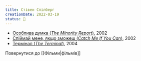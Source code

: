 ```yaml
---
title: Стівен Спілберг
creationDate: 2022-03-19
status: 🌱
---
```

- [Особлива думка (_The Minority Report_)](https://uk.m.wikipedia.org/wiki/%D0%9E%D1%81%D0%BE%D0%B1%D0%BB%D0%B8%D0%B2%D0%B0_%D0%B4%D1%83%D0%BC%D0%BA%D0%B0), 2002
- [Спіймай мене, якщо зможеш (_Catch Me If You Can_)](https://uk.m.wikipedia.org/wiki/%D0%92%D0%BF%D1%96%D0%B9%D0%BC%D0%B0%D0%B9_%D0%BC%D0%B5%D0%BD%D0%B5,_%D1%8F%D0%BA%D1%89%D0%BE_%D0%B7%D0%BC%D0%BE%D0%B6%D0%B5%D1%88), 2002
- [Термінал (_The Terminal_)](https://uk.m.wikipedia.org/wiki/%D0%A2%D0%B5%D1%80%D0%BC%D1%96%D0%BD%D0%B0%D0%BB_(%D1%84%D1%96%D0%BB%D1%8C%D0%BC)), 2004

Повернутися до [[Фільми|фільмів]]

